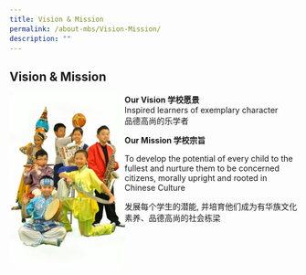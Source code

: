 ```yaml
---
title: Vision & Mission
permalink: /about-mbs/Vision-Mission/
description: ""
---
```

## Vision & Mission

<img style="width: 40%;" src="/images/Vision-Mission_456x687.jpeg" align = "left" /> 

**Our Vision 学校愿景**<br>
Inspired learners of exemplary character<br>
品德高尚的乐学者

**Our Mission 学校宗旨**

To develop the potential of every child to the fullest and nurture them to be concerned citizens, morally upright and rooted in Chinese Culture

发展每个学生的潜能, 并培育他们成为有华族文化素养、品德高尚的社会栋梁